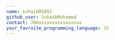 ```yaml
---
name: suhaibRSQSI
github_user: SuhaibMohamed
contact: 788xxxxxxxxxxxxxxxx
your_favroite_programming_language: JS
---
```

